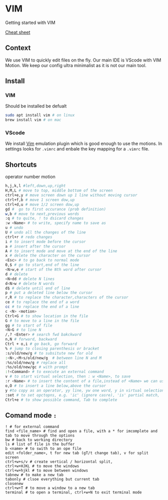 # VIM
Getting started with VIM

[Cheat sheet](https://vim.rtorr.com/)

## Context

We use VIM to quickly edit files on the fly. Our main IDE is VScode with VIM Motion. We keep our config ultra minimalist as it is not our main tool.

## Install 

### VIM
Should be installed be defualt 
```Bash
sudo apt install vim # on linux
brew install vim # on mac
```
### VScode 
We install [Vim](https://marketplace.visualstudio.com/items?itemName=vscodevim.vim) emulation plugin which is good enough to use the motions.
In settings looks for `.vimrc` and enbale the key mapping for a `.vimrc` file.

## Shortcuts

operator number  motion 
```Bash
h,j,k,l #left,down,up,right
H,M,L # move to top, middle bottom of the screen
ctrl+e,y # move screen down up 1 line without moving cursor 
ctrl+f,b # move 1 screen dow,up
ctrl+d,u # move 1/2 screen dow,up
gd #  go to first occurance (prob definition)
w,b # move to next,previous words
:q # to quite, ! to dsicard changes
:w <Name> # to write, specify name to save as
u # undo
U # undo all the changes of the line
ctrl+r # redo changes
i # to insert mode before the cursor
a # insert after the cursor
A # to insert mode and move at the end of the line
x # delete the character on the cursor
<Esc> # to go back to normal mode
0,$ # go to start,end of the line
<N>w,e # start of the Nth word after cursor
d # delete
<N>dd # delete N lines
d<N>w # delete N words
d$ # delete until end of line
p # put a deleted line below the cursor
r,R # to replace the character,characters of the cursor
ce # to replace the end of a word
cc # to replace the end of a line
c <N> <motion>
Ctrl+G # to show location in the file
G # to move to a line in the file
gg # to start of file
<N>G # to line N
/,? <Enter> # search fwd bakckward
n,N # forward, backward
Ctrl + o,i # go back, go forward
% # jump to closing parenthesis or bracket
:s/old/new/g # to subsitute new for old
:<N>,<M>s/old/new/g  # between line N and M
:%s/old/new/g # replace all
:%s/old/new/gc # with prompt
:!<Command> # to execute an external command
v # to start virtual selection, then : w <Name>, to save
:r <Name> # to insert the content of a file,instead of <Name> we can use !<Command>
o,O # to insert a line below,above the cursor
y #to copy as an operator, yy line, yw one word, y in virtual selection to copy selction
:set # to set opctopns, e.g. 'ic' (ignore casre), 'is' partial match, 'hls' tpo highlight
Ctrl+e # to show possible command, Tab to complete
```

## Comand mode `:`
```
! # for external command
find <file_name> # find and open a file, with a * for imcomplete and tab to move through the options
bw # back to working directory
ls # list of file in the buffer
b <name> # to swith to an ope file
edit <folder_name>, t for new tab (gT/t change tab), v for split screen
ctrl+w+s/v # create vertical / horizontal split,
ctrl+w+HJKL # to move the windows
ctrl+w+hjkl # to move between windows
tabnew # to make a new tab
tabonly # clsoe everything but current tab
closenew
ctrl+w+T # to move a window to a new tab
terminal # to open a terminal, ctrl+w+N to exit terminal mode 
```

